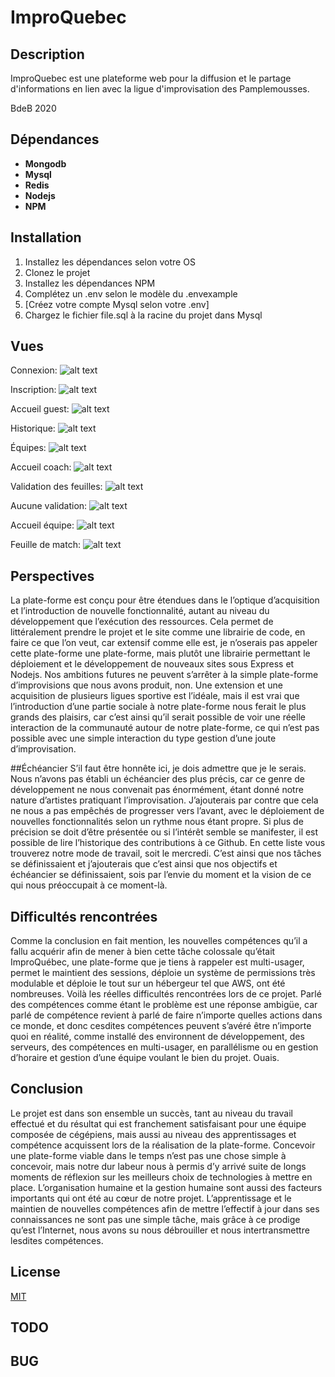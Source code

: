 # ImproQuebec

## Description

ImproQuebec est une plateforme web pour la diffusion et le partage d'informations en lien avec la ligue d'improvisation des Pamplemousses. 

BdeB 2020

## Dépendances
* **Mongodb**
* **Mysql**
* **Redis**
* **Nodejs**
* **NPM**

## Installation
1. Installez les dépendances selon votre OS
2. Clonez le projet
3. Installez les dépendances NPM
4. Complétez un .env selon le modèle du .envexample
5. [Créez votre compte Mysql selon votre .env]
6. Chargez le fichier file.sql à la racine du projet dans Mysql

## Vues
Connexion: 
![alt text](https://github.com/JANolin/ImproQuebec/blob/master/VUES/connexion.PNG "Connexion")

Inscription: 
![alt text](https://github.com/JANolin/ImproQuebec/blob/master/VUES/inscription.PNG "Inscription")

Accueil guest: 
![alt text](https://github.com/JANolin/ImproQuebec/blob/master/VUES/acceuil_guest.PNG "Accueil guest")

Historique: 
![alt text](https://github.com/JANolin/ImproQuebec/blob/master/VUES/historique.PNG "Historique")

Équipes: 
![alt text](https://github.com/JANolin/ImproQuebec/blob/master/VUES/equipes.PNG "Équipes")

Accueil coach: 
![alt text](https://github.com/JANolin/ImproQuebec/blob/master/VUES/accueil_coach.PNG "Accueil coach")

Validation des feuilles: 
![alt text](https://github.com/JANolin/ImproQuebec/blob/master/VUES/validation_feuille.PNG "Validation feuille")

Aucune validation: 
![alt text](https://github.com/JANolin/ImproQuebec/blob/master/VUES/validation_vide.PNG "Validation feuille vide")

Accueil équipe: 
![alt text](https://github.com/JANolin/ImproQuebec/blob/master/VUES/acceuil_equipe.PNG "Accueil Équipe")

Feuille de match: 
![alt text](https://github.com/JANolin/ImproQuebec/blob/master/VUES/feuille_match.PNG "Feuille de match")

## Perspectives
La plate-forme est conçu pour être étendues dans le l’optique d’acquisition et l’introduction de nouvelle fonctionnalité, autant au niveau du développement que l’exécution des ressources. Cela permet de littéralement prendre le projet et le site comme une librairie de code, en faire ce que l’on veut, car extensif comme elle est, je n’oserais pas appeler cette plate-forme une plate-forme, mais plutôt une librairie permettant le déploiement et le développement de nouveaux sites sous Express et Nodejs. Nos ambitions futures ne peuvent s’arrêter à la simple plate-forme d’improvisions que nous avons produit, non. Une extension et une acquisition de plusieurs ligues sportive est l’idéale, mais il est vrai que l’introduction d’une partie sociale à notre plate-forme nous ferait le plus grands des plaisirs, car c’est ainsi qu’il serait possible de voir une réelle interaction de la communauté autour de notre plate-forme, ce qui n’est pas possible avec une simple interaction du type gestion d’une joute d’improvisation.

##Échéancier
S’il faut être honnête ici, je dois admettre que je le serais. Nous n’avons pas établi un échéancier des plus précis, car ce genre de développement ne nous convenait pas énormément, étant donné notre nature d’artistes pratiquant l’improvisation. J’ajouterais par contre que cela ne nous a pas empêchés de progresser vers l’avant, avec le déploiement de nouvelles fonctionnalités selon un rythme nous étant propre. Si plus de précision se doit d’être présentée ou si l’intérêt semble se manifester, il est possible de lire l’historique des contributions à ce Github. En cette liste vous trouverez notre mode de travail, soit le mercredi. C’est ainsi que nos tâches se définissaient et j’ajouterais que c’est ainsi que nos objectifs et échéancier se définissaient, sois par l’envie du moment et la vision de ce qui nous préoccupait à ce moment-là.

## Difficultés rencontrées
Comme la conclusion en fait mention, les nouvelles compétences qu’il a fallu acquérir afin de mener à bien cette tâche colossale qu’était ImproQuébec, une plate-forme que je tiens à rappeler est multi-usager, permet le maintient des sessions, déploie un système de permissions très modulable et déploie le tout sur un hébergeur tel que AWS, ont été nombreuses. Voilà les réelles difficultés rencontrées lors de ce projet. Parlé des compétences comme étant le problème est une réponse ambigüe, car parlé de compétence revient à parlé de faire n’importe quelles actions dans ce monde, et donc cesdites compétences peuvent s’avéré être n’importe quoi en réalité, comme installé des environnent de développement, des serveurs, des compétences en multi-usager, en parallélisme ou en gestion d’horaire et gestion d’une équipe voulant le bien du projet. Ouais.

## Conclusion
Le projet est dans son ensemble un succès, tant au niveau du travail effectué et du résultat qui est franchement satisfaisant pour une équipe composée de cégépiens, mais aussi au niveau des apprentissages et compétence acquissent lors de la réalisation de la plate-forme. Concevoir une plate-forme viable dans le temps n’est pas une chose simple à concevoir, mais notre dur labeur nous à permis d’y arrivé suite de longs moments de réflexion sur les meilleurs choix de technologies à mettre en place. L’organisation humaine et la gestion humaine sont aussi des facteurs importants qui ont été au cœur de notre projet. L’apprentissage et le maintien de nouvelles compétences afin de mettre l’effectif à jour dans ses connaissances ne sont pas une simple tâche, mais grâce à ce prodige qu’est l’Internet, nous avons su nous débrouiller et nous intertransmettre lesdites compétences.

## License
[MIT](https://choosealicense.com/licenses/mit/)

## TODO


## BUG

